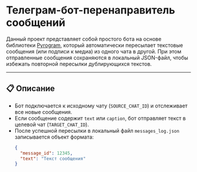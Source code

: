 # Телеграм-бот-перенаправитель сообщений

Данный проект представляет собой простого бота на основе библиотеки [Pyrogram](https://docs.pyrogram.org/), который автоматически пересылает текстовые сообщения (или подписи к медиа) из одного чата в другой. При этом отправленные сообщения сохраняются в локальный JSON-файл, чтобы избежать повторной пересылки дублирующихся текстов.

---

## 📋 Описание

- Бот подключается к исходному чату (`SOURCE_CHAT_ID`) и отслеживает все новые сообщения.
- Если сообщение содержит `text` или `caption`, бот отправляет текст в целевой чат (`TARGET_CHAT_ID`).
- После успешной пересылки в локальный файл `messages_log.json` записывается объект формата:
  ```json
  {
    "message_id": 12345,
    "text": "Текст сообщения"
  }
